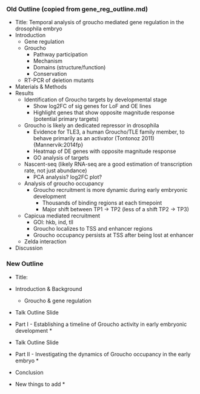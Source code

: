 
### Old Outline (copied from gene_reg_outline.md)

* Title: Temporal analysis of groucho mediated gene regulation in the drosophila embryo
* Introduction
	* Gene regulation
	* Groucho
		* Pathway participation
		* Mechanism
		* Domains (structure/function)
		* Conservation
	* RT-PCR of deletion mutants
* Materials & Methods
* Results
	* Identification of Groucho targets by developmental stage
		* Show log2FC of sig genes for LoF and OE lines
		* Highlight genes that show opposite magnitude response (potential primary targets)
	* Groucho is likely an dedicated repressor in drosophila
		* Evidence for TLE3, a human Groucho/TLE family member, to behave primarily as an activator (Tontonoz 2011){Mannervik:2014fp}
		* Heatmap of DE genes with opposite magnitude response
		* GO analysis of targets
	* Nascent-seq (likely RNA-seq are a good estimation of transcription rate, not just abundance)
		* PCA analysis? log2FC plot?
	* Analysis of groucho occupancy
		* Groucho recruitment is more dynamic during early embryonic development
			* Thousands of binding regions at each timepoint
			* Major shift between TP1 -> TP2 (less of a shift TP2 -> TP3)
	* Capicua mediated recruitment
		* GOI: hkb, ind, tll
		* Groucho localizes to TSS and enhancer regions
		* Groucho occupancy persists at TSS after being lost at enhancer
	* Zelda interaction
* Discussion


### New Outline

* Title:
* Introduction & Background
	* Groucho & gene regulation
* Talk Outline Slide
* Part I - Establishing a timeline of Groucho activity in early embryonic development
	* 
* Talk Outline Slide
* Part II - Investigating the dynamics of Groucho occupancy in the early embryo
	* 
* Conclusion

* New things to add
	* 